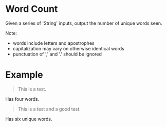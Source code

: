 # Word Count

Given a series of 'String' inputs, output the number of unique words seen.

Note:

- words include letters and apostrophes
- capitalization may vary on otherwise identical words
- punctuation of ',' and '.' should be ignored

# Example

> This is a test.

Has four words.

> This is a test and a good test.

Has six unique words.